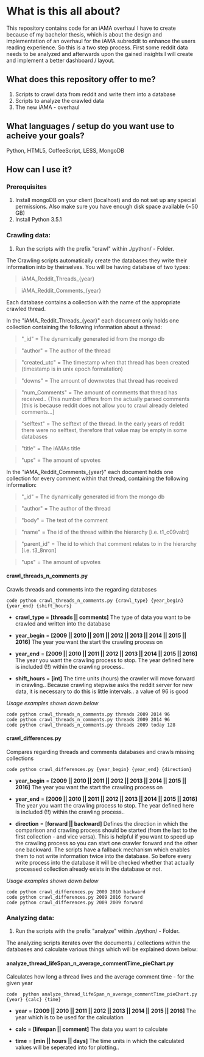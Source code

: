 # What is this all about?
This repository contains code for an iAMA overhaul I have to create because of my bachelor thesis, which is about the design and implementation of an overhaul for the iAMA subreddit to enhance the users reading experience.
So this is a two step process. First some reddit data needs to be analyzed and afterwards upon the gained insights I will create and implement a better dashboard / layout.

## What does this repository offer to me?
1. Scripts to crawl data from reddit and write them into a database
2. Scripts to analyze the crawled data
2. The new iAMA - overhaul

## What languages / setup do you want use to acheive your goals?
Python, HTML5, CoffeeScript, LESS, MongoDB

## How can I use it?

### Prerequisites

1. Install mongoDB on your client (localhost) and do not set up any special permissions. Also make sure you have enough disk space available (~50 GB)
2. Install Python 3.5.1

### Crawling data:

1. Run the scripts with the prefix "crawl" within ./python/ - Folder.

The Crawling scripts automatically create the databases they write their information into by theirselves. 
You will be having database of two types:

>iAMA\_Reddit\_Threads_{year}

>iAMA\_Reddit\_Comments_{year}

Each database contains a collection with the name of the appropriate crawled thread.

In the "iAMA\_Reddit\_Threads_{year}" each document only holds one collection containing the following information about a thread:

>	"_id"		=		The dynamically generated id from the mongo db

>	"author"	=		The author of the thread

>	"created_utc"	=		The timestamp when that thread has been created (timestamp is in unix epoch formatation)

>	"downs"		=		The amount of downvotes that thread has received

>	"num_Comments"	=		The amount of comments that thread has received.. (This number differs from the actually parsed comments [this is because reddit does not allow you to crawl already deleted comments...]

>	"selftext"	=		The selftext of the thread. In the early years of reddit there were no selftext, therefore that value may be empty in some databases

>	"title"		=		The iAMAs title

>	"ups"		=		The amount of upvotes

In the "iAMA\_Reddit\_Comments_{year}" each document holds one collection for every comment within that thread, containing the following information:

>	"_id"		=		The dynamically generated id from the mongo db

>	"author"	=		The author of the thread

>	"body"		=		The text of the comment

>	"name"		=		The id of the thread within the hierarchy [i.e. t1_c09vabt]

>	"parent_id"	=		The id to which that comment relates to in the hierarchy [i.e. t3_8nron]

>	"ups"		=		The amount of upvotes

#### crawl\_threads\_n\_comments.py

Crawls threads and comments into the regarding databases

    code python crawl_threads_n_comments.py {crawl_type} {year_begin} {year_end} {shift_hours}

    
* **crawl_type** = **[threads || comments]** The type of data you want to be crawled and written into the database
 
* **year_begin** = **[2009 || 2010 || 2011 || 2012 || 2013 || 2014 || 2015 || 2016]** The year you want the start the crawling process on

* **year_end** = **[2009 || 2010 || 2011 || 2012 || 2013 || 2014 || 2015 || 2016]** The year you want the crawling process to stop. The year defined here is included (!!) within the crawling process..

* **shift_hours**	= **[int]** The time units (hours) the crawler will move forward in crawling.. Because crawling stepwise asks the reddit server for new data, it is necessary to do this is little intervals.. a value of 96 is good

*Usage examples shown down below*

    code python crawl_threads_n_comments.py threads 2009 2014 96
    code python crawl_threads_n_comments.py threads 2009 2014 96
    code python crawl_threads_n_comments.py threads 2009 today 128

    
#### crawl\_differences.py

Compares regarding threads and comments databases and crawls missing collections

    code python crawl_differences.py {year_begin} {year_end} {direction}
    
    
* **year_begin** = **[2009 || 2010 || 2011 || 2012 || 2013 || 2014 || 2015 || 2016]** The year you want the start the crawling process on 

* **year_end** = **[2009 || 2010 || 2011 || 2012 || 2013 || 2014 || 2015 || 2016]** The year you want the crawling process to stop. The year defined here is included (!!) within the crawling process..

* **direction**	= **[forward || backward]** Defines the direction in which the comparison and crawling process should be started (from the last to the first collection - and vice versa). This is helpful if you want to speed up the crawling process so you can start one crawler forward and the other one backward. The scripts have a fallback mechanism which enables them to not write information twice into the database. So before every write process into the database it will be checked whether that actually processed collection already exists in the database or not.

*Usage examples shown down below*

    code python crawl_differences.py 2009 2010 backward
    code python crawl_differences.py 2009 2016 forward
    code python crawl_differences.py 2009 2009 forward


### Analyzing data:

1. Run the scripts with the prefix "analyze" within ./python/ - Folder.

The analyzing scripts iterates over the documents / collections within the databases and calculate various things which will be explained down below:


#### analyze\_thread\_lifeSpan\_n\_average\_commentTime_pieChart.py 

Calculates how long a thread lives and the average comment time - for the given year

    code  python analyze_thread_lifeSpan_n_average_commentTime_pieChart.py {year} {calc} {time}

    
* **year** = **[2009 || 2010 || 2011 || 2012 || 2013 || 2014 || 2015 || 2016]** The year which is to be used for the calculation 

* **calc** = **[lifespan || comment]** The data you want to calculate 

* **time** = **[min || hours || days]** The time units in which the calculated values will be seperated into for plotting.. 